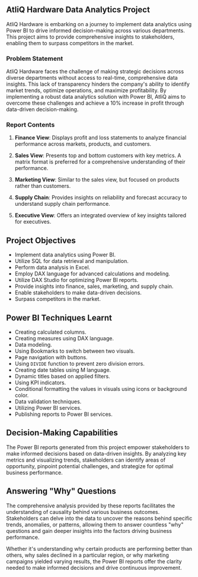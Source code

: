 ## AtliQ Hardware Data Analytics Project

AtliQ Hardware is embarking on a journey to implement data analytics using Power BI to drive informed decision-making across various departments. This project aims to provide comprehensive insights to stakeholders, enabling them to surpass competitors in the market.

### Problem Statement

AtliQ Hardware faces the challenge of making strategic decisions across diverse departments without access to real-time, comprehensive data insights. This lack of transparency hinders the company's ability to identify market trends, optimize operations, and maximize profitability. By implementing a robust data analytics solution with Power BI, AtliQ aims to overcome these challenges and achieve a 10% increase in profit through data-driven decision-making.

### Report Contents

1. **Finance View**: Displays profit and loss statements to analyze financial performance across markets, products, and customers.

2. **Sales View**: Presents top and bottom customers with key metrics. A matrix format is preferred for a comprehensive understanding of their performance.

3. **Marketing View**: Similar to the sales view, but focused on products rather than customers.

4. **Supply Chain**: Provides insights on reliability and forecast accuracy to understand supply chain performance.

5. **Executive View**: Offers an integrated overview of key insights tailored for executives.

## Project Objectives

- Implement data analytics using Power BI.
- Utilize SQL for data retrieval and manipulation.
- Perform data analysis in Excel.
- Employ DAX language for advanced calculations and modeling.
- Utilize DAX Studio for optimizing Power BI reports.
- Provide insights into finance, sales, marketing, and supply chain.
- Enable stakeholders to make data-driven decisions.
- Surpass competitors in the market.

## Power BI Techniques Learnt

- Creating calculated columns.
- Creating measures using DAX language.
- Data modeling.
- Using Bookmarks to switch between two visuals.
- Page navigation with buttons.
- Using `DIVIDE` function to prevent zero division errors.
- Creating date tables using M language.
- Dynamic titles based on applied filters.
- Using KPI indicators.
- Conditional formatting the values in visuals using icons or background color.
- Data validation techniques.
- Utilizing Power BI services.
- Publishing reports to Power BI services.

## Decision-Making Capabilities

The Power BI reports generated from this project empower stakeholders to make informed decisions based on data-driven insights. By analyzing key metrics and visualizing trends, stakeholders can identify areas of opportunity, pinpoint potential challenges, and strategize for optimal business performance.

## Answering "Why" Questions

The comprehensive analysis provided by these reports facilitates the understanding of causality behind various business outcomes. Stakeholders can delve into the data to uncover the reasons behind specific trends, anomalies, or patterns, allowing them to answer countless "why" questions and gain deeper insights into the factors driving business performance.

Whether it's understanding why certain products are performing better than others, why sales declined in a particular region, or why marketing campaigns yielded varying results, the Power BI reports offer the clarity needed to make informed decisions and drive continuous improvement.


